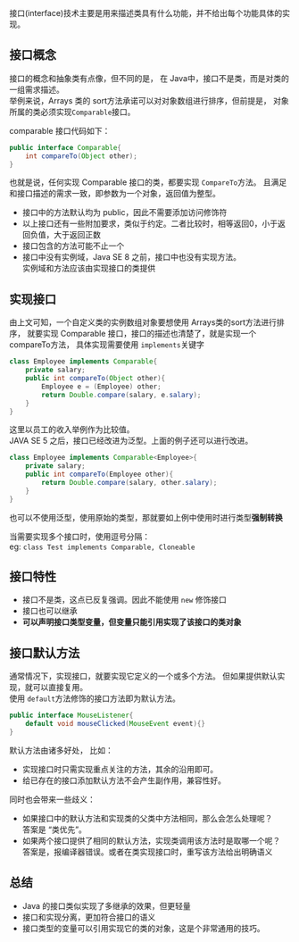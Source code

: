 接口(interface)技术主要是用来描述类具有什么功能，并不给出每个功能具体的实现。  

## 接口概念
接口的概念和抽象类有点像，但不同的是，
在 Java中，接口不是类，而是对类的一组需求描述。  
举例来说，Arrays 类的 sort方法承诺可以对对象数组进行排序，但前提是，
对象所属的类必须实现`Comparable`接口。

comparable 接口代码如下：
```java
public interface Comparable{
    int compareTo(Object other);
}
```
也就是说，任何实现 Comparable 接口的类，都要实现 `CompareTo`方法。
且满足和接口描述的需求一致，即参数为一个对象，返回值为整型。

- 接口中的方法默认均为 public，因此不需要添加访问修饰符
- 以上接口还有一些附加要求，类似于约定。二者比较时，相等返回0，小于返回负值，大于返回正数
- 接口包含的方法可能不止一个
- 接口中没有实例域，Java SE 8 之前，接口中也没有实现方法。  
    实例域和方法应该由实现接口的类提供

## 实现接口
由上文可知，一个自定义类的实例数组对象要想使用 Arrays类的sort方法进行排序，
就要实现 Comparable 接口，接口的描述也清楚了，就是实现一个 compareTo方法，
具体实现需要使用 `implements`关键字
```java
class Employee implements Comparable{
    private salary;
    public int compareTo(Object other){
        Employee e = (Employee) other;
        return Double.compare(salary, e.salary);
    }
}
```
这里以员工的收入举例作为比较值。  
JAVA SE 5 之后，接口已经改进为泛型。上面的例子还可以进行改进。  
```java
class Employee implements Comparable<Employee>{
    private salary;
    public int compareTo(Employee other){
        return Double.compare(salary, other.salary);
    }
}
```
也可以不使用泛型，使用原始的类型，那就要如上例中使用时进行类型**强制转换**

当需要实现多个接口时，使用逗号分隔：  
eg: `class Test implements Comparable, Cloneable`

## 接口特性
- 接口不是类，这点已反复强调。因此不能使用 `new` 修饰接口
- 接口也可以继承
- **可以声明接口类型变量，但变量只能引用实现了该接口的类对象**

## 接口默认方法
通常情况下，实现接口，就要实现它定义的一个或多个方法。
但如果提供默认实现，就可以直接复用。  
使用 `default`方法修饰的接口方法即为默认方法。
```java
public interface MouseListener{
    default void mouseClicked(MouseEvent event){}
}
``` 
默认方法由诸多好处， 比如：
- 实现接口时只需实现重点关注的方法，其余的沿用即可。  
- 给已存在的接口添加默认方法不会产生副作用，兼容性好。

同时也会带来一些歧义：
- 如果接口中的默认方法和实现类的父类中方法相同，那么会怎么处理呢？  
    答案是 “类优先”。
- 如果两个接口提供了相同的默认方法，实现类调用该方法时是取哪一个呢？  
    答案是，报编译器错误。或者在类实现接口时，重写该方法给出明确语义


## 总结
- Java 的接口类似实现了多继承的效果，但更轻量
- 接口和实现分离，更加符合接口的语义
- 接口类型的变量可以引用实现它的类的对象，这是个非常通用的技巧。


